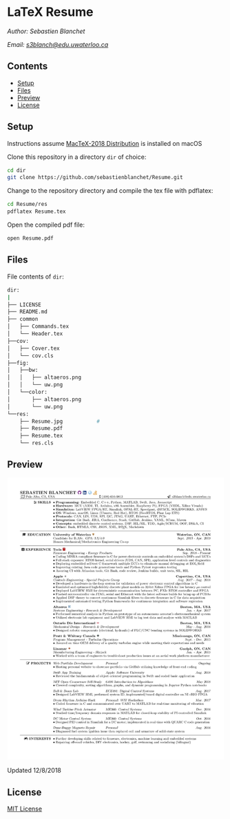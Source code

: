 # LaTeX Resume

*Author: Sebastien Blanchet*

*Email: s3blanch@edu.uwaterloo.ca*

## Contents

* [Setup](#setup)
* [Files](#files)
* [Preview](#preview)
* [License](#license)

## Setup

Instructions assume [MacTeX-2018 Distribution](http://tug.org/mactex/mactex-download.html) is installed on macOS

Clone this repository in a directory `dir` of choice:

```bash
cd dir
git clone https://github.com/sebastienblanchet/Resume.git
```

Change to the repository directory and compile the tex file with pdflatex:

```bash
cd Resume/res
pdflatex Resume.tex
```

Open the compiled pdf file:

```bash
open Resume.pdf
```

## Files

File contents of `dir`:

```bash
dir:
|
├── LICENSE
├── README.md
├── common
│   ├── Commands.tex
│   └── Header.tex
├──cov:
│   ├── Cover.tex
│   └── cov.cls
├──fig:
│   ├──bw:
│   │   ├── altaeros.png
│   │   └── uw.png
│   └──color:
│       ├── altaeros.png
│       └── uw.png
└──res:
    ├── Resume.jpg           #
    ├── Resume.pdf
    ├── Resume.tex
    └── res.cls

```

## Preview

![Screenshot](res/Resume.jpg)

Updated 12/8/2018


## License

[MIT License](LICENSE)
